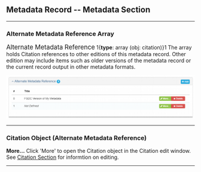 ## Metadata Record -- Metadata Section
---

### Alternate Metadata Reference Array

<span class="md-panel" style="font-size: larger">Alternate Metadata Reference</span> 1{**type**: array (obj: <span class="md-panel">citation</span>)}1 The array holds <span class="md-panel">Citation</span> references to other editions of this metadata record.  Other edition may include items such as older versions of the metadata record or the current record output in other metadata formats.

![Alternate Metadata Reference Array](/assets/reference/edit-objects/metadata/metadata/alternateReference-array.png)

---

### Citation Object (Alternate Metadata Reference)

<strong class="btn btn-success btn-xs"> <i class="fa fa-pencil"> </i> More...</strong> Click 'More' to open the <span class="md-panel">Citation</span> object in the <span class="md-section">Citation</span> edit window.  See [Citation Section](../citation-section.md) for informtion on editing.

---

